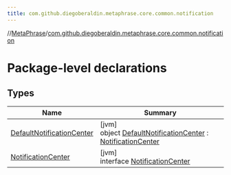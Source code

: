 ```yaml
---
title: com.github.diegoberaldin.metaphrase.core.common.notification
---
```

//[MetaPhrase](../../index.html)/[com.github.diegoberaldin.metaphrase.core.common.notification](index.html)



# Package-level declarations



## Types


| Name | Summary |
|---|---|
| [DefaultNotificationCenter](-default-notification-center/index.html) | [jvm]<br>object [DefaultNotificationCenter](-default-notification-center/index.html) : [NotificationCenter](-notification-center/index.html) |
| [NotificationCenter](-notification-center/index.html) | [jvm]<br>interface [NotificationCenter](-notification-center/index.html) |

